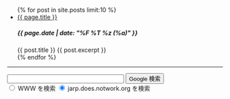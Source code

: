 <ul>
  {% for post in site.posts limit:10 %}
  <li>
<a href="{{ page.url | absolute_url }}">{{ page.title }}</a>
<p><h5>{{ page.date | date: "%F %T %z (%a)" }}</h5></p>
    <!-- <span> {{ post.date | date: "%F %T %z (%a)" }} </span> -->
    <!-- <a href="{{ post.url | relative_url }}"> -->
      {{ post.title }}
    <!-- </a> -->
    {{ post.excerpt }}
  </li>
  {% endfor %}
</ul>

<hr>

<!-- SiteSearch Google -->
<form method=GET action="https://www.google.co.jp/search">
<p>
<input type=text name=q size=31 maxlength=255 value="">
<input type=hidden name=hl value="ja">
<input type=hidden name=ie value="UTF-8">
<input type=submit name=btnG value="Google 検索">
<input type=hidden name=domains value="jarp.does.notwork.org"><br>
<input type=radio name=sitesearch value=""> WWW を検索
<input type=radio name=sitesearch value="jarp.does.notwork.org" checked> jarp.does.notwork.org を検索 <br>
</p>
</form>
